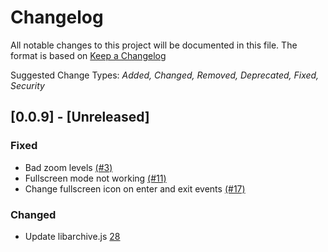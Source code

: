 # Changelog
All notable changes to this project will be documented in this file. The format is based on [Keep a Changelog](https://keepachangelog.com/en/1.0.0/)

Suggested Change Types: _Added, Changed, Removed, Deprecated, Fixed, Security_


## [0.0.9] - [Unreleased]

### Fixed

- Bad zoom levels [(#3)](https://github.com/btzr-io/Villain/issues/3)
- Fullscreen mode not working [(#11)](https://github.com/btzr-io/Villain/issues/11)
- Change fullscreen icon on enter and exit events [(#17)](https://github.com/btzr-io/Villain/issues/17)

### Changed
- Update libarchive.js [28](https://github.com/btzr-io/Villain/issues/28)
